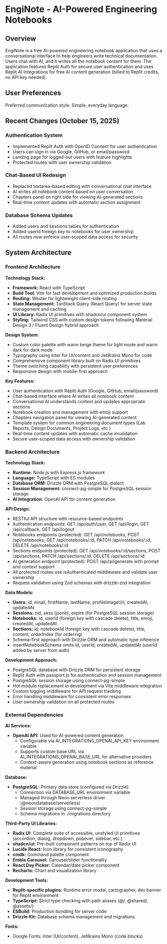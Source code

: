 # EngiNote - AI-Powered Engineering Notebooks

## Overview

EngiNote is a free AI-powered engineering notebook application that uses a conversational interface to help engineers write technical documentation. Users chat with AI, and it writes all the notebook content for them. The application features Replit Auth for secure user authentication and uses Replit AI Integrations for free AI content generation (billed to Replit credits, no API key needed).

## User Preferences

Preferred communication style: Simple, everyday language.

## Recent Changes (October 15, 2025)

### Authentication System
- Implemented Replit Auth with OpenID Connect for user authentication
- Users can sign in via Google, GitHub, or email/password
- Landing page for logged-out users with feature highlights
- Protected routes with user ownership validation

### Chat-Based UI Redesign
- Replaced textarea-based editing with conversational chat interface
- AI writes all notebook content based on user conversation
- Chapters panel on right side for viewing AI-generated sections
- Real-time content updates with automatic section assignment

### Database Schema Updates
- Added users and sessions tables for authentication
- Added userId foreign key to notebooks for user ownership
- All routes now enforce user-scoped data access for security

## System Architecture

### Frontend Architecture

**Technology Stack:**
- **Framework:** React with TypeScript
- **Build Tool:** Vite for fast development and optimized production builds
- **Routing:** Wouter for lightweight client-side routing
- **State Management:** TanStack Query (React Query) for server state management and caching
- **UI Library:** Radix UI primitives with shadcn/ui component system
- **Styling:** Tailwind CSS with custom design tokens following Material Design 3 / Fluent Design hybrid approach

**Design System:**
- Custom color palette with warm beige theme for light mode and warm dark for dark mode
- Typography using Inter for UI/content and JetBrains Mono for code
- Comprehensive component library built on Radix UI primitives
- Theme switching capability with persistent user preferences
- Responsive design with mobile-first approach

**Key Features:**
- User authentication with Replit Auth (Google, GitHub, email/password)
- Chat-based interface where AI writes all notebook content
- Conversational AI understands context and updates appropriate sections
- Notebook creation and management with emoji support
- Chapters navigation panel for viewing AI-generated content
- Template system for common engineering document types (Lab Reports, Design Documents, Project Logs, etc.)
- Real-time content updates with automatic cache invalidation
- Secure user-scoped data access with ownership validation

### Backend Architecture

**Technology Stack:**
- **Runtime:** Node.js with Express.js framework
- **Language:** TypeScript with ES modules
- **Database ORM:** Drizzle ORM with PostgreSQL dialect
- **Session Management:** connect-pg-simple for PostgreSQL session storage
- **AI Integration:** OpenAI API for content generation

**API Design:**
- RESTful API structure with resource-based endpoints
- Authentication endpoints: GET /api/auth/user, GET /api/login, GET /api/callback, GET /api/logout
- Notebooks endpoints (protected): GET /api/notebooks, POST /api/notebooks, GET /api/notebooks/:id, PATCH /api/notebooks/:id, DELETE /api/notebooks/:id
- Sections endpoints (protected): GET /api/notebooks/:id/sections, POST /api/sections, PATCH /api/sections/:id, DELETE /api/sections/:id
- AI generation endpoint (protected): POST /api/ai/generate with prompt and context support
- All protected routes use isAuthenticated middleware and validate user ownership
- Request validation using Zod schemas with drizzle-zod integration

**Data Models:**
- **Users:** id, email, firstName, lastName, profileImageUrl, createdAt, updatedAt
- **Sessions:** sid, sess (jsonb), expire (for PostgreSQL session storage)
- **Notebooks:** id, userId (foreign key with cascade delete), title, emoji, createdAt, updatedAt
- **Sections:** id, notebookId (foreign key with cascade delete), title, content, orderIndex (for ordering)
- Schema-first approach with Drizzle ORM and automatic type inference
- insertNotebookSchema omits id, userId, createdAt, updatedAt (userId added by server from auth)

**Development Approach:**
- PostgreSQL database with Drizzle ORM for persistent storage
- Replit Auth with passport.js for authentication and session management
- PostgreSQL session storage using connect-pg-simple
- Hot module replacement in development via Vite middleware integration
- Custom logging middleware for API request tracking
- Error handling middleware for consistent error responses
- User ownership validation on all protected routes

### External Dependencies

**AI Services:**
- **OpenAI API:** Used for AI-powered content generation
  - Configurable via AI_INTEGRATIONS_OPENAI_API_KEY environment variable
  - Supports custom base URL via AI_INTEGRATIONS_OPENAI_BASE_URL for alternative providers
  - Context-aware generation using notebook sections as reference material

**Database:**
- **PostgreSQL:** Primary data store (configured via Drizzle)
  - Connection via DATABASE_URL environment variable
  - Managed through Neon serverless driver (@neondatabase/serverless)
  - Session storage using connect-pg-simple
  - Schema migrations in ./migrations directory

**Third-Party UI Libraries:**
- **Radix UI:** Complete suite of accessible, unstyled UI primitives (accordion, dialog, dropdown, popover, sidebar, etc.)
- **shadcn/ui:** Pre-built component patterns on top of Radix UI
- **Lucide React:** Icon library for consistent iconography
- **cmdk:** Command palette component
- **Embla Carousel:** Carousel/slider functionality
- **React Day Picker:** Calendar/date picker component
- **Recharts:** Chart and visualization library

**Development Tools:**
- **Replit-specific plugins:** Runtime error modal, cartographer, dev banner for Replit environment
- **TypeScript:** Strict type checking with path aliases (@/, @shared/, @assets/)
- **ESBuild:** Production bundling for server code
- **Drizzle Kit:** Database schema management and migrations

**Fonts:**
- Google Fonts: Inter (UI/content), JetBrains Mono (code blocks)